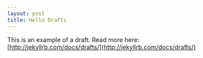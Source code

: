 ```yaml
---
layout: post
title: Hello Drafts
---
```


This is an example of a draft. Read more here: [http://jekyllrb.com/docs/drafts/](http://jekyllrb.com/docs/drafts/)
